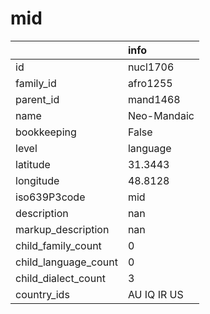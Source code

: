 # mid
|                      | info        |
|:---------------------|:------------|
| id                   | nucl1706    |
| family_id            | afro1255    |
| parent_id            | mand1468    |
| name                 | Neo-Mandaic |
| bookkeeping          | False       |
| level                | language    |
| latitude             | 31.3443     |
| longitude            | 48.8128     |
| iso639P3code         | mid         |
| description          | nan         |
| markup_description   | nan         |
| child_family_count   | 0           |
| child_language_count | 0           |
| child_dialect_count  | 3           |
| country_ids          | AU IQ IR US |